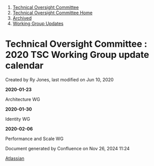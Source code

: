 1. [Technical Oversight Committee](index.html)
2. [Technical Oversight Committee Home](Technical-Oversight-Committee-Home_21430274.html)
3. [Archived](Archived_21447696.html)
4. [Working Group Updates](Working-Group-Updates_21434862.html)

# Technical Oversight Committee : 2020 TSC Working Group update calendar

Created by Ry Jones, last modified on Jun 10, 2020

**2020-01-23**

Architecture WG

**2020-01-30**

Identity WG

**2020-02-06**

Performance and Scale WG

Document generated by Confluence on Nov 26, 2024 11:24

[Atlassian](http://www.atlassian.com/)
